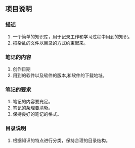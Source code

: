 ## 项目说明  
### 描述  
1. 一个简单的知识库，用于记录工作和学习过程中用到的知识。
2. 把杂乱的文件以目录的方式约束起来。

### 笔记的内容  
1. 创作日期
2. 用到的软件以及软件的版本,和软件的下载地址。

### 笔记的要求  
1. 笔记的内容要充足。
2. 笔记的条理要清晰。
3. 保持良好的笔记的格式。

### 目录说明  

1. 根据知识的特点进行分类，保持合理的目录结构。